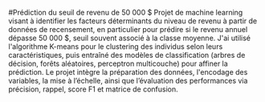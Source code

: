 #Prédiction du seuil de revenu de 50 000 $
Projet de machine learning visant à identifier les facteurs déterminants du niveau de revenu à partir de données de recensement, en particulier pour prédire si le revenu annuel dépasse 50 000 $, seuil souvent associé à la classe moyenne. J'ai utilisé l'algorithme K-means pour le clustering des individus selon leurs caractéristiques, puis entraîné des modèles de classification (arbres de décision, forêts aléatoires, perceptron multicouche) pour affiner la prédiction. Le projet intègre la préparation des données, l'encodage des variables, la mise à l’échelle, ainsi que l’évaluation des performances via précision, rappel, score F1 et matrice de confusion.
